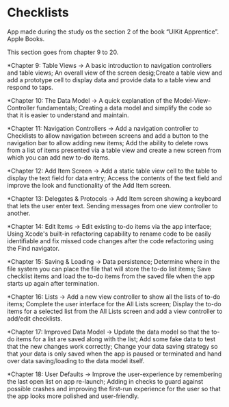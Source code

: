 # Checklists
App made during the study os the section 2 of the book “UIKit Apprentice”. Apple Books.
 
This section goes from chapter 9 to 20.

*Chapter 9: Table Views -> A basic introduction to navigation controllers and table views; An overall view of the screen desig;Create a table view and add a prototype cell to display data and provide data to a table view and respond to taps.

*Chapter 10: The Data Model -> A quick explanation of the Model-View-Controller fundamentals; Creating a data model and simplify the code so that it is easier to understand and maintain.

*Chapter 11: Navigation Controllers -> Add a navigation controller to Checklists to allow navigation between screens and add a button to the navigation bar to allow adding new items; Add the ability to delete rows from a list of items presented via a table view and create a new screen from which you can add new to-do items.

*Chapter 12: Add Item Screen -> Add a static table view cell to the table to display the text field for data entry; Access the contents of the text field and improve the look and functionality of the Add Item screen.

*Chapter 13: Delegates & Protocols -> Add Item screen showing a keyboard that lets the user enter text. Sending messages from one view controller to another.

*Chapter 14: Edit Items -> Edit existing to-do items via the app interface; Using Xcode's built-in refactoring capability to rename code to be easily identifiable and fix missed code changes after the code refactoring using the Find navigator.

*Chapter 15: Saving & Loading -> Data persistence; Determine where in the file system you can place the file that will store the to-do list items; Save checklist items and load the to-do items from the saved file when the app starts up again after termination.

*Chapter 16: Lists -> Add a new view controller to show all the lists of to-do items; Complete the user interface for the All Lists screen; Display the to-do items for a selected list from the All Lists screen and add a view controller to add/edit checklists.

*Chapter 17: Improved Data Model -> Update the data model so that the to-do items for a list are saved along with the list; Add some fake data to test that the new changes work correctly; Change your data saving strategy so that your data is only saved when the app is paused or terminated and hand over data saving/loading to the data model itself.

*Chapter 18: User Defaults -> Improve the user-experience by remembering the last open list on app re-launch; Adding in checks to guard against possible crashes and improving the first-run experience for the user so that the app looks more polished and user-friendly.


